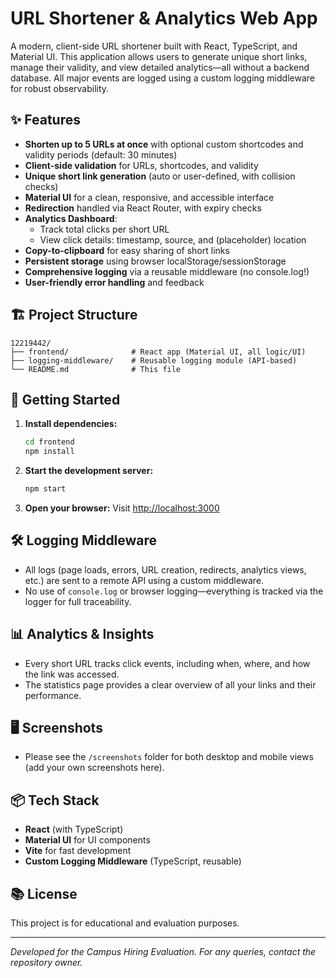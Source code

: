 # URL Shortener & Analytics Web App

A modern, client-side URL shortener built with React, TypeScript, and Material UI. This application allows users to generate unique short links, manage their validity, and view detailed analytics—all without a backend database. All major events are logged using a custom logging middleware for robust observability.

## ✨ Features

- **Shorten up to 5 URLs at once** with optional custom shortcodes and validity periods (default: 30 minutes)
- **Client-side validation** for URLs, shortcodes, and validity
- **Unique short link generation** (auto or user-defined, with collision checks)
- **Material UI** for a clean, responsive, and accessible interface
- **Redirection** handled via React Router, with expiry checks
- **Analytics Dashboard**:
  - Track total clicks per short URL
  - View click details: timestamp, source, and (placeholder) location
- **Copy-to-clipboard** for easy sharing of short links
- **Persistent storage** using browser localStorage/sessionStorage
- **Comprehensive logging** via a reusable middleware (no console.log!)
- **User-friendly error handling** and feedback

## 🏗️ Project Structure

```
12219442/
├── frontend/              # React app (Material UI, all logic/UI)
├── logging-middleware/    # Reusable logging module (API-based)
└── README.md              # This file
```

## 🚀 Getting Started

1. **Install dependencies:**
   ```bash
   cd frontend
   npm install
   ```
2. **Start the development server:**
   ```bash
   npm start
   ```
3. **Open your browser:**
   Visit [http://localhost:3000](http://localhost:3000)

## 🛠️ Logging Middleware
- All logs (page loads, errors, URL creation, redirects, analytics views, etc.) are sent to a remote API using a custom middleware.
- No use of `console.log` or browser logging—everything is tracked via the logger for full traceability.

## 📊 Analytics & Insights
- Every short URL tracks click events, including when, where, and how the link was accessed.
- The statistics page provides a clear overview of all your links and their performance.

## 🖥️ Screenshots
- Please see the `/screenshots` folder for both desktop and mobile views (add your own screenshots here).

## 📦 Tech Stack
- **React** (with TypeScript)
- **Material UI** for UI components
- **Vite** for fast development
- **Custom Logging Middleware** (TypeScript, reusable)

## 📚 License
This project is for educational and evaluation purposes.

---

*Developed for the Campus Hiring Evaluation. For any queries, contact the repository owner.*
